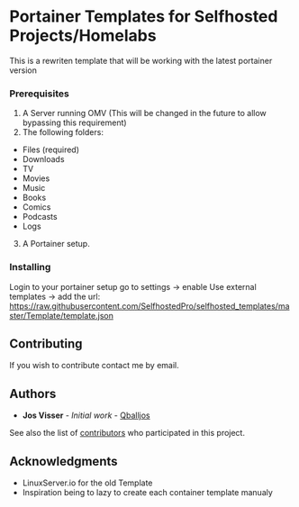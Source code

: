 
# Portainer Templates for Selfhosted Projects/Homelabs

This is a rewriten template that will be working with the latest portainer version

### Prerequisites

1. A Server running OMV (This will be changed in the future to allow bypassing this requirement)
2. The following folders:
  * Files (required)
  * Downloads
  * TV
  * Movies
  * Music
  * Books
  * Comics
  * Podcasts
  * Logs
3. A Portainer setup.

### Installing

Login to your portainer setup go to settings -> enable Use external templates -> add the url: https://raw.githubusercontent.com/SelfhostedPro/selfhosted_templates/master/Template/template.json

## Contributing

If you wish to contribute contact me by email.

## Authors

* **Jos Visser** - *Initial work* - [Qballjos](https://github.com/Qballjos)

See also the list of [contributors](https://github.com/Qballjos/portainer_templates/contributors) who participated in this project.

## Acknowledgments

* LinuxServer.io for the old Template
* Inspiration being to lazy to create each container template manualy
